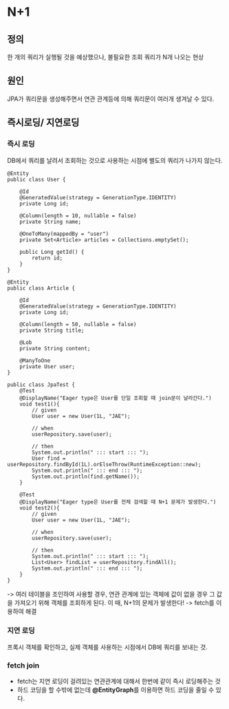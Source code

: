 # N+1
## 정의
한 개의 쿼리가 실행될 것을 예상했으나, 불필요한 조회 쿼리가 N개 나오는 현상
## 원인
JPA가 쿼리문을 생성해주면서 연관 관계등에 의해 쿼리문이 여러개 생겨날 수 있다.
## 즉시로딩/ 지연로딩
### 즉시 로딩
DB에서 쿼리를 날려서 조회하는 것으로 사용하는 시점에 별도의 쿼리가 나가지 않는다.
```
@Entity
public class User {

    @Id
    @GeneratedValue(strategy = GenerationType.IDENTITY)
    private Long id;

    @Column(length = 10, nullable = false)
    private String name;

    @OneToMany(mappedBy = "user")
    private Set<Article> articles = Collections.emptySet();

    public Long getId() {
        return id;
    }
}

```

```
@Entity
public class Article {

    @Id
    @GeneratedValue(strategy = GenerationType.IDENTITY)
    private Long id;

    @Column(length = 50, nullable = false)
    private String title;

    @Lob
    private String content;

    @ManyToOne
    private User user;
}

```

```
public class JpaTest {
    @Test
    @DisplayName("Eager type은 User를 단일 조회할 때 join문이 날라간다.")
    void test1(){
        // given
        User user = new User(1L, "JAE");

        // when
        userRepository.save(user);

        // then
        System.out.println(" ::: start ::: ");
        User find = userRepository.findById(1L).orElseThrow(RuntimeException::new);
        System.out.println(" ::: end ::: ");
        System.out.println(find.getName());
    }

    @Test
    @DisplayName("Eager type은 User를 전체 검색할 때 N+1 문제가 발생한다.")
    void test2(){
        // given
        User user = new User(1L, "JAE");

        // when
        userRepository.save(user);

        // then
        System.out.println(" ::: start ::: ");
        List<User> findList = userRepository.findAll();
        System.out.println(" ::: end ::: ");
    }
}

```
-> 여러 테이블을 조인하여 사용할 경우, 연관 관계에 있는 객체에 값이 없을 경우 그 값을 가져오기 위해 객체를 조회하게 된다. 이 때, N+1의 문제가 발생한다! -> fetch를 이용하여 해결

### 지연 로딩
프록시 객체를 확인하고, 실제 객체를 사용하는 시점에서 DB에 쿼리를 보내는 것.

### fetch join
- fetch는 지연 로딩이 걸려있는 연관관계에 대해서 한번에 같이 즉시 로딩해주는 것
- 하드 코딩을 할 수밖에 없는데 **@EntityGraph**를 이용하면 하드 코딩을 줄일 수 있다.
